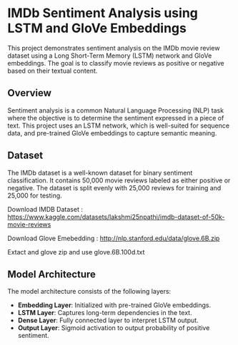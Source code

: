 # IMDb Sentiment Analysis using LSTM and GloVe Embeddings

This project demonstrates sentiment analysis on the IMDb movie review dataset using a Long Short-Term Memory (LSTM) network and GloVe embeddings. The goal is to classify movie reviews as positive or negative based on their textual content.


## Overview
Sentiment analysis is a common Natural Language Processing (NLP) task where the objective is to determine the sentiment expressed in a piece of text. This project uses an LSTM network, which is well-suited for sequence data, and pre-trained GloVe embeddings to capture semantic meaning.

## Dataset
The IMDb dataset is a well-known dataset for binary sentiment classification. It contains 50,000 movie reviews labeled as either positive or negative. The dataset is split evenly with 25,000 reviews for training and 25,000 for testing.

Download IMDB Dataset : https://www.kaggle.com/datasets/lakshmi25npathi/imdb-dataset-of-50k-movie-reviews

Download Glove Emebedding :  http://nlp.stanford.edu/data/glove.6B.zip

Extact and glove zip and use glove.6B.100d.txt

## Model Architecture
The model architecture consists of the following layers:
- **Embedding Layer**: Initialized with pre-trained GloVe embeddings.
- **LSTM Layer**: Captures long-term dependencies in the text.
- **Dense Layer**: Fully connected layer to interpret LSTM output.
- **Output Layer**: Sigmoid activation to output probability of positive sentiment.

